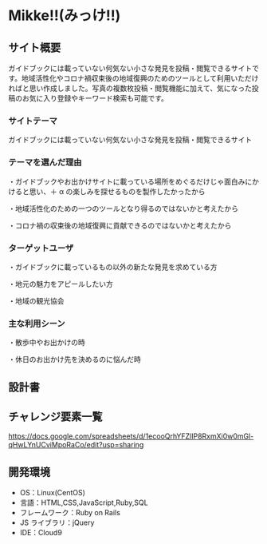 # Mikke!!(みっけ!!)

## サイト概要

ガイドブックには載っていない何気ない小さな発見を投稿・閲覧できるサイトです。地域活性化やコロナ禍収束後の地域復興のためのツールとして利用いただければと思い作成しました。写真の複数枚投稿・閲覧機能に加えて、気になった投稿のお気に入り登録やキーワード検索も可能です。

### サイトテーマ

ガイドブックには載っていない何気ない小さな発見を投稿・閲覧できるサイト

### テーマを選んだ理由

・ガイドブックやお出かけサイトに載っている場所をめぐるだけじゃ面白みにかけると思い、＋ α の楽しみを探せるものを製作したかったから

・地域活性化のための一つのツールとなり得るのではないかと考えたから

・コロナ禍の収束後の地域復興に貢献できるのではないかと考えたから

### ターゲットユーザ

・ガイドブックに載っているもの以外の新たな発見を求めている方

・地元の魅力をアピールしたい方

・地域の観光協会

### 主な利用シーン

・散歩中やお出かけの時

・休日のお出かけ先を決めるのに悩んだ時

## 設計書

## チャレンジ要素一覧

https://docs.google.com/spreadsheets/d/1ecooQrhYFZlIP8RxmXi0w0mGl-qHwLYnUCviMpoRaCo/edit?usp=sharing

## 開発環境

- OS：Linux(CentOS)
- 言語：HTML,CSS,JavaScript,Ruby,SQL
- フレームワーク：Ruby on Rails
- JS ライブラリ：jQuery
- IDE：Cloud9
